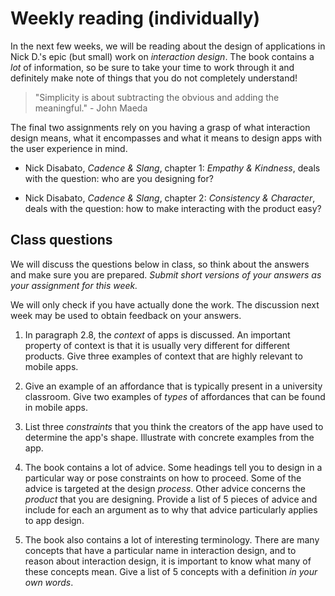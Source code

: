 # Weekly reading (individually)

In the next few weeks, we will be reading about the design of applications in Nick D.'s epic (but small) work on *interaction design*. The book contains a *lot* of information, so be sure to take your time to work through it and definitely make note of things that you do not completely understand!

> "Simplicity is about subtracting the obvious and adding the meaningful." - John Maeda

The final two assignments rely on you having a grasp of what interaction design means, what it encompasses and what it means to design apps with the user experience in mind.

* Nick Disabato, *Cadence & Slang*, chapter 1: *Empathy & Kindness*, deals with the question: who are you designing for?

* Nick Disabato, *Cadence & Slang*, chapter 2: *Consistency & Character*, deals with the question: how to make interacting with the product easy?

## Class questions

We will discuss the questions below in class, so think about the answers and make sure you are prepared. *Submit short versions of your answers as your assignment for this week.*

We will only check if you have actually done the work. The discussion next week may be used to obtain feedback on your answers.

1. In paragraph 2.8, the *context* of apps is discussed. An important property of context is that it is usually very different for different products. Give three examples of context that are highly relevant to mobile apps.

2. Give an example of an affordance that is typically present in a university classroom. Give two examples of *types* of affordances that can be found in mobile apps.

3. List three *constraints* that you think the creators of the app have used to determine the app's shape. Illustrate with concrete examples from the app.

4. The book contains a lot of advice. Some headings tell you to design in a particular way or pose constraints on how to proceed. Some of the advice is targeted at the design *process*. Other advice concerns the *product* that you are designing. Provide a list of 5 pieces of advice and include for each an argument as to why that advice particularly applies to app design.

5. The book also contains a lot of interesting terminology. There are many concepts that have a particular name in interaction design, and to reason about interaction design, it is important to know what many of these concepts mean. Give a list of 5 concepts with a definition *in your own words*.
